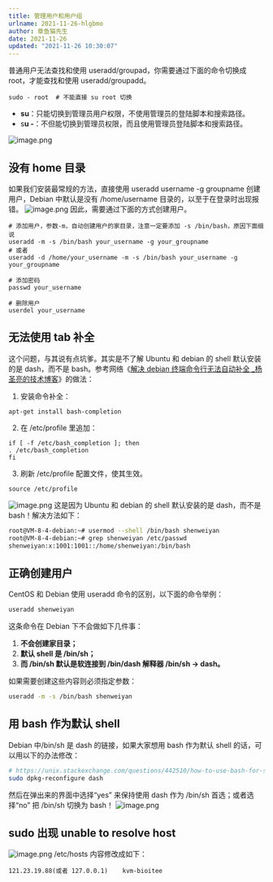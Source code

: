 ```yaml
---
title: 管理用户和用户组
urlname: 2021-11-26-hlgbmo
author: 章鱼猫先生
date: 2021-11-26
updated: "2021-11-26 10:30:07"
---
```


普通用户无法查找和使用 useradd/groupad，你需要通过下面的命令切换成 root，才能查找和使用 useradd/groupadd。

    sudo - root  # 不能直接 su root 切换

- **su**：只能切换到管理员用户权限，不使用管理员的登陆脚本和搜索路径。
- s**u -**：不但能切换到管理员权限，而且使用管理员登陆脚本和搜索路径。

![image.png](https://shub.weiyan.tech/yuque/elog-cookbook-img/Fr7y6J-Cj_JgMAW87D3N2QFD-Y6a.png)

## 没有 home 目录

如果我们安装最常规的方法，直接使用 useradd username -g groupname 创建用户，Debian 中默认是没有 /home/username 目录的，以至于在登录时出现报错。
![image.png](https://shub.weiyan.tech/yuque/elog-cookbook-img/FmAcFO-y-gEkmCoD3kLFTxFpdEBD.png)
因此，需要通过下面的方式创建用户。

    # 添加用户，参数-m，自动创建用户的家目录，注意一定要添加 -s /bin/bash，原因下面细说
    useradd -m -s /bin/bash your_username -g your_groupname
    # 或者
    useradd -d /home/your_username -m -s /bin/bash your_username -g your_groupname

    # 添加密码
    passwd your_username

    # 删除用户
    userdel your_username

## 无法使用 tab 补全

这个问题，与其说有点坑爹。其实是不了解 Ubuntu 和 debian 的 shell 默认安装的是 dash，而不是 bash。参考网络《[解决 debian 终端命令行无法自动补全 \_杨圣亮的技术博客](https://www.yangshengliang.com/kaiyuan-shijie/linux-shijie/452.html)》的做法：

1.  安装命令补全：

<!---->

    apt-get install bash-completion

2.  在 /etc/profile 里追加：

<!---->

    if [ -f /etc/bash_completion ]; then
    . /etc/bash_completion
    fi

3.  刷新 /etc/profile 配置文件，使其生效。

<!---->

    source /etc/profile

![image.png](https://shub.weiyan.tech/yuque/elog-cookbook-img/Fmgxt3-ojNfOAEgVIpr3LrqL8fdh.png)
这是因为 Ubuntu 和 debian 的 shell 默认安装的是 dash，而不是 bash！解决方法如下：

```bash
root@VM-8-4-debian:~# usermod --shell /bin/bash shenweiyan
root@VM-8-4-debian:~# grep shenweiyan /etc/passwd
shenweiyan:x:1001:1001::/home/shenweiyan:/bin/bash
```

## 正确创建用户

CentOS 和 Debian 使用 useradd 命令的区别，以下面的命令举例：

```bash
useradd shenweiyan
```

这条命令在 Debian 下不会做如下几件事：

1.  **不会创建家目录；**
2.  **默认 shell 是 /bin/sh；**
3.  **而 /bin/sh 默认是软连接到 /bin/dash 解释器 /bin/sh -> dash。**

如果需要创建这些内容则必须指定参数：

```bash
useradd -m -s /bin/bash shenweiyan
```

## 用 bash 作为默认 shell

Debian 中/bin/sh 是 dash 的链接，如果大家想用 bash 作为默认 shell 的话，可以用以下的办法修改：

```bash
# https://unix.stackexchange.com/questions/442510/how-to-use-bash-for-sh-in-ubuntu
sudo dpkg-reconfigure dash
```

然后在弹出来的界面中选择“yes” 来保持使用 dash 作为 /bin/sh 首选；或者选择“no” 把 /bin/sh 切换为 bash！
![image.png](https://shub.weiyan.tech/yuque/elog-cookbook-img/Fuj2yF_wJe2deQbiKeANFpV3oh87.png)

## sudo 出现 unable to resolve host

![image.png](https://shub.weiyan.tech/yuque/elog-cookbook-img/FrgbwzbZts8TwZpsiNNh2UVm29uA.png)
/etc/hosts 内容修改成如下：

```shell
121.23.19.88(或者 127.0.0.1)    kvm-bioitee
```

